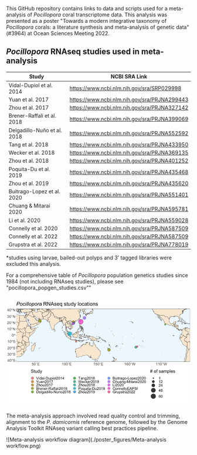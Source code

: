 This GitHub repository contains links to data and scripts used for a meta-analysis of *Pocillopora* coral transcriptome data. This analysis was presented as a poster "Towards a modern integrative taxonomy of *Pocillopora* corals: a literature synthesis and meta-analysis of genetic data"  (#3964) at Ocean Sciences Meeting 2022.

## *Pocillopora* RNAseq studies used in meta-analysis
| Study | NCBI SRA Link |
|--|--|
| Vidal-Dupiol et al. 2014       | https://www.ncbi.nlm.nih.gov/sra/SRP029998 |
| Yuan et al. 2017               | https://www.ncbi.nlm.nih.gov/sra/PRJNA299443 |
| Zhou et al. 2017               | https://www.ncbi.nlm.nih.gov/sra/PRJNA327142 |
| Brener-Raffali et al. 2018     | https://www.ncbi.nlm.nih.gov/sra/PRJNA399069 |
| Delgadillo-Nuño et al. 2018    | https://www.ncbi.nlm.nih.gov/sra/PRJNA552592 |
| Tang et al. 2018               | https://www.ncbi.nlm.nih.gov/sra/PRJNA433950 |
| Wecker et al. 2018             | https://www.ncbi.nlm.nih.gov/sra/PRJNA369135 |
| Zhou et al. 2018               | https://www.ncbi.nlm.nih.gov/sra/PRJNA401252 |
| Poquita-Du et al. 2019         | https://www.ncbi.nlm.nih.gov/sra/PRJNA435468 |
| Zhou et al. 2019               | https://www.ncbi.nlm.nih.gov/sra/PRJNA435620 |
| Buitrago-Lopez et al. 2020     | https://www.ncbi.nlm.nih.gov/sra/PRJNA551401 |
| Chuang & Mitarai 2020          | https://www.ncbi.nlm.nih.gov/sra/PRJNA595781 |
| Li et al. 2020                 | https://www.ncbi.nlm.nih.gov/sra/PRJNA559028 |
| Connelly et al. 2020           | https://www.ncbi.nlm.nih.gov/sra/PRJNA587509 |
| Connelly et al. 2022           | https://www.ncbi.nlm.nih.gov/sra/PRJNA587509 |
| Grupstra et al. 2022           | https://www.ncbi.nlm.nih.gov/sra/PRJNA778019 |

*studies using larvae, bailed-out polyps and 3’ tagged libraries were excluded this analysis.

For a comprehensive table of *Pocillopora* population genetics studies since 1984 (not including RNAseq studies), please see "pocillopora_popgen_studies.csv""

![Fig. 1: Geographic locations of Pocillopora RNAseq studies that range from the Red Sea to the Mexican Pacific, with most studies in east Asia.](./poster_figures/Fig1_study_locations_map.png)

The meta-analysis approach involved read quality control and trimming, alignment to the *P. damicornis* reference genome, followed by the Genome Analysis Toolkit RNAseq variant calling best practices pipeline.

![Meta-analysis workflow diagram](./poster_figures/Meta-analysis workflow.png)

